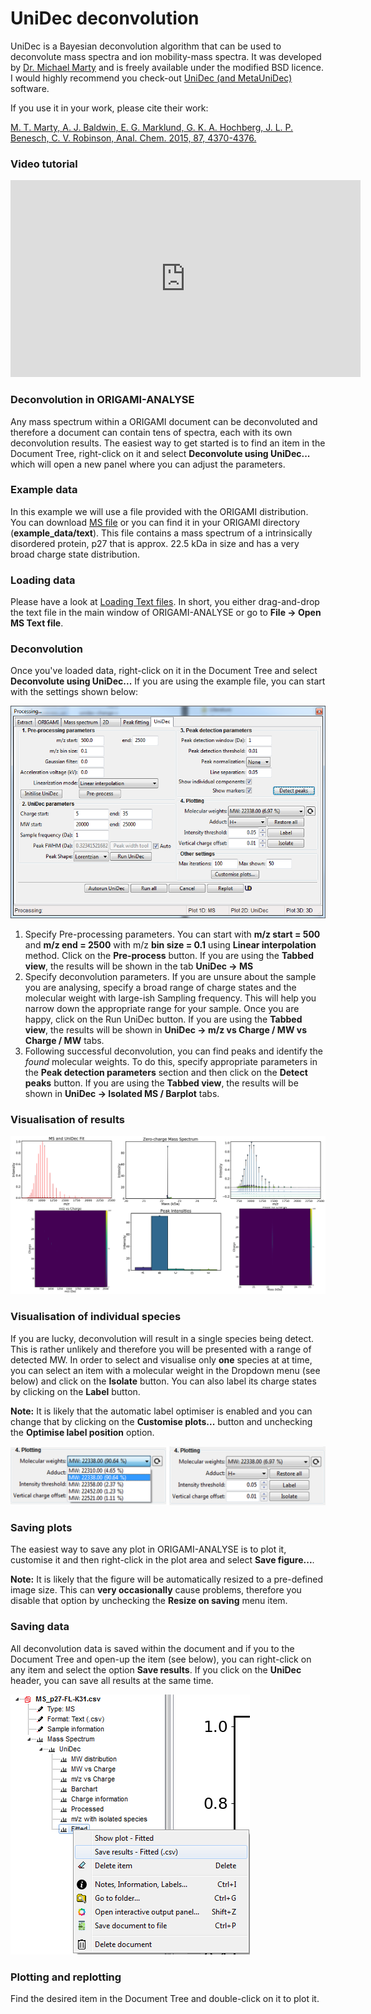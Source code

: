 # UniDec deconvolution
UniDec is a Bayesian deconvolution algorithm that can be used to deconvolute mass spectra and ion mobility-mass spectra. It was developed by [Dr. Michael Marty](https://cbc.arizona.edu/faculty/michael-marty) and is freely available under the modified BSD licence. I would highly recommend you check-out [UniDec (and MetaUniDec)](https://github.com/michaelmarty/UniDec/releases) software. 

If you use it in your work, please cite their work:

[M. T. Marty, A. J. Baldwin, E. G. Marklund, G. K. A. Hochberg, J. L. P. Benesch, C. V. Robinson, Anal. Chem. 2015, 87, 4370-4376.](http://pubs.acs.org/doi/abs/10.1021/acs.analchem.5b00140)


### Video tutorial
<iframe width="560" height="315" src="https://www.youtube.com/embed/6_-TDvwH-QQ" frameborder="0" allow="accelerometer; autoplay; encrypted-media; gyroscope; picture-in-picture" allowfullscreen></iframe>


### Deconvolution in ORIGAMI-ANALYSE
Any mass spectrum within a ORIGAMI document can be deconvoluted and therefore a document can contain tens of spectra, each with its own deconvolution results. The easiest way to get started is to find an item in the Document Tree, right-click on it and select **Deconvolute using UniDec...** which will open a new panel where you can adjust the parameters. 

### Example data
In this example we will use a file provided with the ORIGAMI distribution. You can download [MS file](../example-files/MS_p27-FL-K31.csv) or you can find it in your ORIGAMI directory (**example_data/text**). This file contains a mass spectrum of a intrinsically disordered protein, p27 that is approx. 22.5 kDa in size and has a very broad charge state distribution.

### Loading data
Please have a look at [Loading Text files](../data-handling/text-files.md). 
In short, you either drag-and-drop the text file in the main window of ORIGAMI-ANALYSE or go to **File -> Open MS Text file**.

### Deconvolution
Once you've loaded data, right-click on it in the Document Tree and select **Deconvolute using UniDec...** If you are using the example file, you can start with the settings shown below:

![Image](img/panel-process-unidec.png)

1. Specify Pre-processing parameters. You can start with **m/z start = 500** and **m/z end = 2500** with m/z **bin size = 0.1** using **Linear interpolation** method. Click on the **Pre-process** button. If you are using the **Tabbed view**, the results will be shown in the tab **UniDec -> MS**
2. Specify deconvolution parameters. If you are unsure about the sample you are analysing, specify a broad range of charge states and the molecular weight with large-ish Sampling frequency. This will help you narrow down the appropriate range for your sample. Once you are happy, click on the Run UniDec button. If you are using the **Tabbed view**, the results will be shown in **UniDec -> m/z vs Charge / MW vs Charge / MW** tabs.
3. Following successful deconvolution, you can find peaks and identify the *found* molecular weights. To do this, specify appropriate parameters in the **Peak detection parameters** section and then click on the **Detect peaks** button. If you are using the **Tabbed view**, the results will be shown in **UniDec -> Isolated MS / Barplot** tabs.

### Visualisation of results
![Image](img/unidec-deconvolution-results.png)

### Visualisation of individual species
If you are lucky, deconvolution will result in a single species being detect. This is rather unlikely and therefore you will be presented with a range of detected MW. 
In order to select and visualise only **one** species at at time, you can select an item with a molecular weight in the Dropdown menu (see below) and click on the **Isolate** button. You can also label its charge states by clicking on the **Label** button. 

**Note:** It is likely that the automatic label optimiser is enabled and you can change that by clicking on the **Customise plots...** button and unchecking the **Optimise label position** option.

![Image](img/unidec-select-mw.png)

### Saving plots
The easiest way to save any plot in ORIGAMI-ANALYSE is to plot it, customise it and then right-click in the plot area and select **Save figure...**.

**Note:** It is likely that the figure will be automatically resized to a pre-defined image size. This can **very occasionally** cause problems, therefore you disable that option by unchecking the **Resize on saving** menu item.

### Saving data
All deconvolution data is saved within the document and if you to the Document Tree and open-up the item (see below), you can right-click on any item and select the option **Save results**. If you click on the **UniDec** header, you can save all results at the same time.

![Image](img/document-tree-save-unidec-data.png)


### Plotting and replotting
Find the desired item in the Document Tree and double-click on it to plot it.